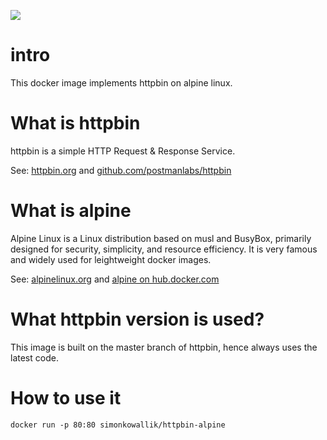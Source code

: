[![](https://images.microbadger.com/badges/image/simonkowallik/httpbin-alpine.svg)](https://microbadger.com/images/simonkowallik/httpbin-alpine "Get your own image badge on microbadger.com")

# intro
This docker image implements httpbin on alpine linux.

# What is httpbin
httpbin is a simple HTTP Request & Response Service.

See: [httpbin.org](https://httpbin.org) and [github.com/postmanlabs/httpbin](https://github.com/postmanlabs/httpbin)

# What is alpine
Alpine Linux is a Linux distribution based on musl and BusyBox, primarily designed for security, simplicity, and resource efficiency.
It is very famous and widely used for leightweight docker images.

See: [alpinelinux.org](https://alpinelinux.org) and [alpine on hub.docker.com](https://hub.docker.com/_/alpine)

# What httpbin version is used?
This image is built on the master branch of httpbin, hence always uses the latest code.

# How to use it

    docker run -p 80:80 simonkowallik/httpbin-alpine
